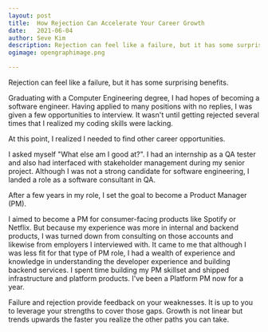 ```yaml
---
layout: post
title:	How Rejection Can Accelerate Your Career Growth
date:	2021-06-04
author:	Seve Kim
description: Rejection can feel like a failure, but it has some surprising benefits.
ogimage: opengraphimage.png

---
```


Rejection can feel like a failure, but it has some surprising benefits.

Graduating with a Computer Engineering degree, I had hopes of becoming a software engineer. Having applied to many positions with no replies, I was given a few opportunities to interview. It wasn't until getting rejected several times that I realized my coding skills were lacking.

At this point, I realized I needed to find other career opportunities.

I asked myself "What else am I good at?". I had an internship as a QA tester and also had interfaced with stakeholder management during my senior project. Although I was not a strong candidate for software engineering, I landed a role as a software consultant in QA.

After a few years in my role, I set the goal to become a Product Manager (PM).

I aimed to become a PM for consumer-facing products like Spotify or Netflix. But because my experience was more in internal and backend products, I was turned down from consulting on those accounts and likewise from employers I interviewed with. It came to me that although I was less fit for that type of PM role, I had a wealth of experience and knowledge in understanding the developer experience and building backend services. I spent time building my PM skillset and shipped infrastructure and platform products. I've been a Platform PM now for a year.

Failure and rejection provide feedback on your weaknesses. It is up to you to leverage your strengths to cover those gaps. Growth is not linear but trends upwards the faster you realize the other paths you can take.

